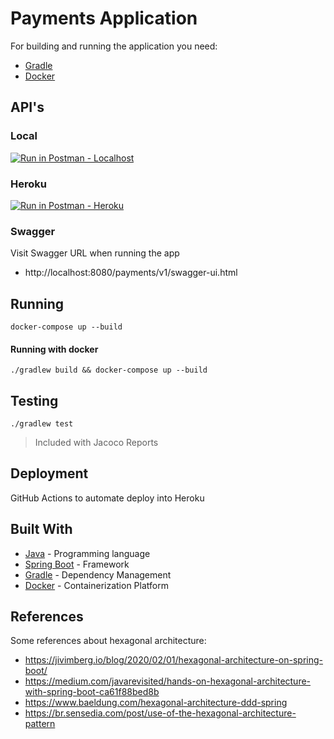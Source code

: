 # Payments Application

For building and running the application you need:

- [Gradle](https://gradle.org/)
- [Docker](https://www.docker.com/)

## API's

### Local
[![Run in Postman - Localhost](https://run.pstmn.io/button.svg)](https://app.getpostman.com/run-collection/b6f14537941b7fcc532a)

### Heroku
[![Run in Postman - Heroku](https://run.pstmn.io/button.svg)](https://app.getpostman.com/run-collection/450543d5af59d1cf813c)


### Swagger
Visit Swagger URL when running the app
- http://localhost:8080/payments/v1/swagger-ui.html


## Running

```
docker-compose up --build
```


#### Running with docker

```shell
./gradlew build && docker-compose up --build
```


##  Testing

```shell
./gradlew test
```

> Included with Jacoco Reports


## Deployment

GitHub Actions to automate deploy into Heroku


## Built With

- [Java](https://docs.oracle.com/en/java/) - Programming language
- [Spring Boot](https://spring.io/) - Framework
- [Gradle](https://gradle.org/) - Dependency Management
- [Docker](https://www.docker.com/) - Containerization Platform


## References
Some references about hexagonal architecture:
- https://jivimberg.io/blog/2020/02/01/hexagonal-architecture-on-spring-boot/
- https://medium.com/javarevisited/hands-on-hexagonal-architecture-with-spring-boot-ca61f88bed8b
- https://www.baeldung.com/hexagonal-architecture-ddd-spring
- https://br.sensedia.com/post/use-of-the-hexagonal-architecture-pattern